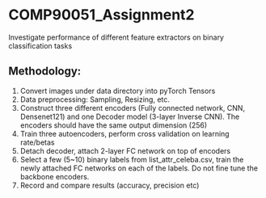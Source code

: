 # COMP90051_Assignment2
Investigate performance of different feature extractors on binary classification tasks

## Methodology:
1. Convert images under data directory into pyTorch Tensors
2. Data preprocessing: Sampling, Resizing, etc.
3. Construct three different encoders (Fully connected network, CNN, Densenet121) and one Decoder model (3-layer Inverse CNN). The encoders should have the same output dimension (256)
4. Train three autoencoders, perform cross validation on learning rate/betas
5. Detach decoder, attach 2-layer FC network on top of encoders
6. Select a few (5~10) binary labels from list_attr_celeba.csv, train the newly attached FC networks on each of the labels. Do not fine tune the backbone encoders.
7. Record and compare results (accuracy, precision etc)
